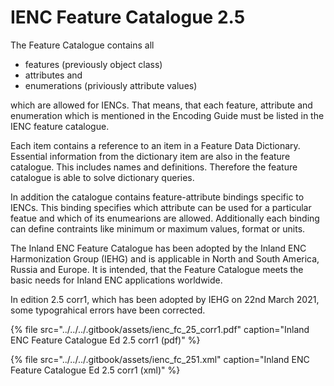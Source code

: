 # IENC Feature Catalogue 2.5

The Feature Catalogue contains all

* features \(previously object class\)
* attributes and
* enumerations \(priviously attribute values\)

which are allowed for IENCs. That means, that each feature, attribute and enumeration which is mentioned in the Encoding Guide must be listed in the IENC feature catalogue.

Each item contains a reference to an item in a Feature Data Dictionary. Essential information from the dictionary item are also in the feature catalogue. This includes names and definitions. Therefore the feature catalogue is able to solve dictionary queries.

In addition the catalogue contains feature-attribute bindings specific to IENCs. This binding specifies which attribute can be used for a particular featue and which of its enumearions are allowed. Additionally each binding can define contraints like minimum or maximum values, format or units.

The Inland ENC Feature Catalogue has been adopted by the Inland ENC Harmonization Group \(IEHG\) and is applicable in North and South America, Russia and Europe. It is intended, that the Feature Catalogue meets the basic needs for Inland ENC applications worldwide.

In edition 2.5 corr1, which has been adopted by IEHG on 22nd March 2021, some typograhical errors have been corrected.

{% file src="../../../.gitbook/assets/ienc\_fc\_25\_corr1.pdf" caption="Inland ENC Feature Catalogue Ed 2.5 corr1 \(pdf\)" %}

{% file src="../../../.gitbook/assets/ienc\_fc\_251.xml" caption="Inland ENC Feature Catalogue Ed 2.5 corr1 \(xml\)" %}

